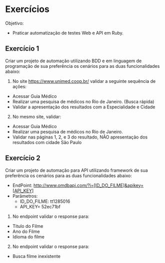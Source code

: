 # Exercícios

Objetivo: 
* Praticar automatização de testes Web e API em Ruby.

## Exercício 1 
Criar um projeto de automação utilizando BDD e em linguagem de programação de sua preferência os cenários para as duas funcionalidades abaixo: 
1. No site https://www.unimed.coop.br/ validar a seguinte sequência de ações: 
  * Acessar Guia Médico 
  * Realizar uma pesquisa de médicos no Rio de Janeiro. (Busca rápida) 
  * Validar a apresentação dos resultados com a Especialidade e Cidade 

2. No mesmo site, validar: 
  * Acessar Guia Médico 
  * Realizar uma pesquisa de médicos no Rio de Janeiro. 
  * Validar nas páginas 1, 2, e 3 do resultado, NÃO apresentação dos resultados com cidade São Paulo 

## Exercício 2 
Criar um projeto de automação para API utilizando framework de sua preferência os cenários para as duas funcionalidades abaixo: 
* EndPoint: http://www.omdbapi.com/?i=[ID_DO_FILME]&apikey=[API_KEY]
* Parâmetros:
  * ID_DO_FILME: tt1285016
  * API_KEY= 52ec71bf 

1. No endpoint validar o response para: 
  * Titulo do Filme 
  * Ano do Filme 
  * Idioma do filme 

2. No endpoint validar o response para:
  * Busca filme inexistente

